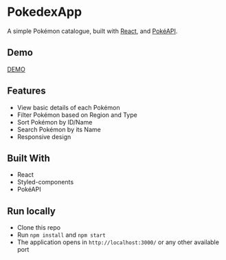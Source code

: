 # PokedexApp

A simple Pokémon catalogue, built with [React](https://reactjs.org/), and [PokéAPI](https://pokeapi.co/).

## Demo

<a href='https://zalewskidamian.github.io/Pokedex-App/'>DEMO</a>

## Features

- View basic details of each Pokémon
- Filter Pokémon based on Region and Type
- Sort Pokémon by ID/Name
- Search Pokémon by its Name
- Responsive design

## Built With

- React
- Styled-components
- PokéAPI

## Run locally

- Clone this repo
- Run `npm install` and `npm start`
- The application opens in `http://localhost:3000/` or any other available port
